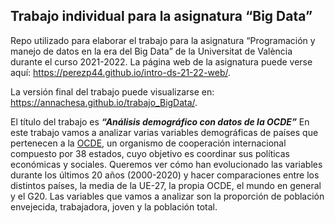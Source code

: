 ## Trabajo individual para la asignatura “Big Data”

Repo utilizado para elaborar el trabajo para la asignatura “Programación
y manejo de datos en la era del Big Data” de la Universitat de València
durante el curso 2021-2022. La página web de la asignatura puede verse
aquí: <https://perezp44.github.io/intro-ds-21-22-web/>.

La versión final del trabajo puede visualizarse en:
<https://annachesa.github.io/trabajo_BigData/>.

El título del trabajo es ***“Análisis demográfico con datos de la
OCDE”*** En este trabajo vamos a analizar varias variables demográficas
de países que pertenecen a la [OCDE](https://www.oecd.org/acerca/), un
organismo de cooperación internacional compuesto por 38 estados, cuyo
objetivo es coordinar sus políticas económicas y sociales. Queremos ver
cómo han evolucionado las variables durante los últimos 20 años
(2000-2020) y hacer comparaciones entre los distintos países, la media
de la UE-27, la propia OCDE, el mundo en general y el G20. Las variables
que vamos a analizar son la proporción de población envejecida,
trabajadora, joven y la población total.
